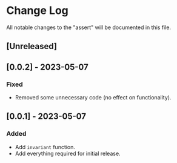 # Change Log

All notable changes to the "assert" will be documented in this file.

## [Unreleased]

## [0.0.2] - 2023-05-07

### Fixed

- Removed some unnecessary code (no effect on functionality).

## [0.0.1] - 2023-05-07

### Added

- Add `invariant` function.
- Add everything required for initial release.

<!--
See: https://common-changelog.org/

## [0.0.1] - 2023-01-01

### Changed

### Added

### Removed

### Fixed
-->

